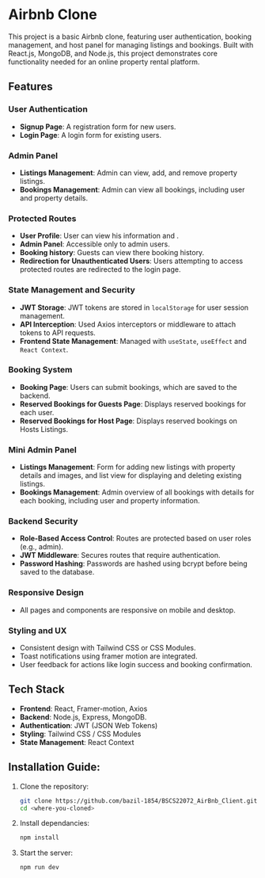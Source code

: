 # Airbnb Clone

This project is a basic Airbnb clone, featuring user authentication, booking management, and host panel for managing listings and bookings. Built with React.js, MongoDB, and Node.js, this project demonstrates core functionality needed for an online property rental platform.

## Features

### User Authentication
- **Signup Page**: A registration form for new users.
- **Login Page**: A login form for existing users.

### Admin Panel
- **Listings Management**: Admin can view, add, and remove property listings.
- **Bookings Management**: Admin can view all bookings, including user and property details.

### Protected Routes
- **User Profile**: User can view his information and .
- **Admin Panel**: Accessible only to admin users.
- **Booking history**: Guests can view there booking history.
- **Redirection for Unauthenticated Users**: Users attempting to access protected routes are redirected to the login page.

### State Management and Security
- **JWT Storage**: JWT tokens are stored in `localStorage` for user session management.
- **API Interception**: Used Axios interceptors or middleware to attach tokens to API requests.
- **Frontend State Management**: Managed with `useState`, `useEffect` and `React Context`.

### Booking System
- **Booking Page**: Users can submit bookings, which are saved to the backend.
- **Reserved Bookings for Guests Page**: Displays reserved bookings for each user.
- **Reserved Bookings for Host Page**: Displays reserved bookings on Hosts Listings.

### Mini Admin Panel
- **Listings Management**: Form for adding new listings with property details and images, and list view for displaying and deleting existing listings.
- **Bookings Management**: Admin overview of all bookings with details for each booking, including user and property information.

### Backend Security
- **Role-Based Access Control**: Routes are protected based on user roles (e.g., admin).
- **JWT Middleware**: Secures routes that require authentication.
- **Password Hashing**: Passwords are hashed using bcrypt before being saved to the database.

### Responsive Design
- All pages and components are responsive on mobile and desktop.

### Styling and UX
- Consistent design with Tailwind CSS or CSS Modules.
- Toast notifications using framer motion are integrated.
- User feedback for actions like login success and booking confirmation.

## Tech Stack
- **Frontend**: React, Framer-motion, Axios
- **Backend**: Node.js, Express, MongoDB.
- **Authentication**: JWT (JSON Web Tokens)
- **Styling**: Tailwind CSS / CSS Modules
- **State Management**: React Context

## Installation Guide:

1. Clone the repository:
   ```bash
   git clone https://github.com/bazil-1854/BSCS22072_AirBnb_Client.git
   cd <where-you-cloned>
   ```

   
2. Install dependancies:
   ```bash
   npm install
   ```

3. Start the server:
   ```bash
   npm run dev
   ```
